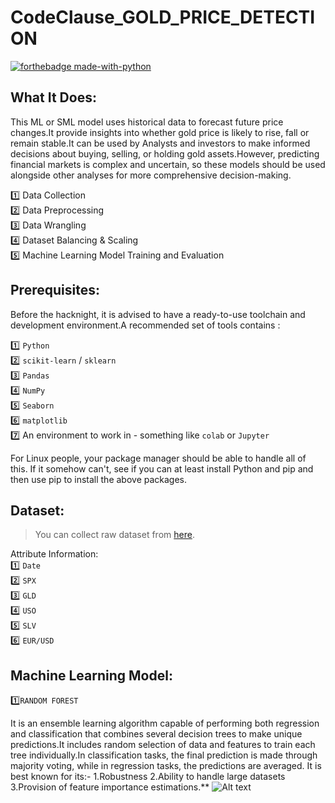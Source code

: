 # CodeClause_GOLD_PRICE_DETECTION

[![forthebadge made-with-python](http://ForTheBadge.com/images/badges/made-with-python.svg)](https://www.python.org/)<br>

## What It Does:
This ML or SML model uses historical data to forecast future price changes.It provide insights into whether gold price is likely to rise, fall or remain stable.It can be used by Analysts and investors to make informed decisions about buying, selling, or holding gold assets.However, predicting financial markets is complex and uncertain, so these models should be used alongside other analyses for more comprehensive decision-making.
 


1️⃣ Data Collection <br>
2️⃣ Data Preprocessing <br>
3️⃣ Data Wrangling <br>
4️⃣ Dataset Balancing & Scaling <br>
5️⃣ Machine Learning Model Training and Evaluation


## Prerequisites:
Before the hacknight, it is advised to have a ready-to-use toolchain and development environment.A recommended set of tools contains : <br>


1️⃣ `Python`<br>
2️⃣ `scikit-learn` / `sklearn`<br>
3️⃣ `Pandas`<br>
4️⃣ `NumPy`<br>
5️⃣ `Seaborn`<br>
6️⃣ `matplotlib` <br>
7️⃣ An environment to work in - something like  `colab` or `Jupyter` <br>


For Linux people, your package manager should be able to handle all of this. If it somehow can't, see if you can at least install Python and pip and then use pip to install the above packages.

## Dataset:

> You can collect raw dataset from [here](gld_price_data.csv).

Attribute Information:<br>
1️⃣ `Date` <br>
2️⃣ `SPX` <br>
3️⃣ `GLD` <br>
4️⃣ `USO` <br>
5️⃣ `SLV` <br>
6️⃣ `EUR/USD`<br>

## Machine Learning Model:

1️⃣`RANDOM FOREST`

 It is an ensemble learning algorithm capable of performing both regression and classification that combines several decision trees to make unique predictions.It includes random selection of data and features to train each tree individually.In classification tasks, the final prediction is made through majority voting, while in regression tasks, the predictions are averaged. It is best known for its:-
1.Robustness
2.Ability to handle large datasets
3.Provision of feature importance estimations.**
  <img title="a title" alt="Alt text" src="[/images/boo.svg](https://serokell.io/files/vz/vz1f8191.Ensemble-of-decision-trees.png)https://serokell.io/files/vz/vz1f8191.Ensemble-of-decision-trees.png">


